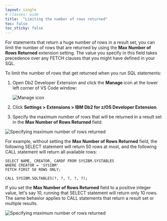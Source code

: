 ```yaml
---
layout: single
# classes: wide
title:  "Limiting the number of rows returned"
toc: false
toc_sticky: false
---
```


For statements that return a huge number of rows in a result set, you can limit the number of rows that are returned by using the **Max Number of Rows Returned** extension setting. The value you specify in this field takes precedence over any FETCH clauses that you might have defined in your SQL.

To  limit the number of rows that get returned when you run SQL statements:

1. Open Db2 Developer Extension and click the **Manage** icon at the lower left corner of VS Code window:

     ![Manage icon]({{site.baseurl}}/assets/images/manage-icon.png)

2. Click **Settings > Extensions > IBM Db2 for z/OS Developer Extension**.

3. Specify the maximum number of rows that will be returned in a result set in the **Max Number of Rows Returned** field:

![Specifying maximum number of rows returned]({{site.baseurl}}/assets/images/runsql-max-rows-returned-field.png)

For example, without setting the **Max Number of Rows Returned** field, the following SELECT statement will return 50 rows at most, and the following CALL statement will return all available rows:
```
SELECT NAME, CREATOR, CARDF FROM SYSIBM.SYSTABLES 
WHERE CREATOR = 'SYSIBM'
FETCH FIRST 50 ROWS ONLY;

CALL SYSIBM.SQLTABLES(?, ?, ?, ?, ?);
```
If you set the **Max Number of Rows Returned** field to a positive integer value, let's say 10, running that SELECT statement will return only 10 rows. The same behavior applies to CALL statements that return a result set or multiple results.

![Specifying maximum number of rows returned]({{site.baseurl}}/assets/images/runsql-max-rows-returned.gif)
